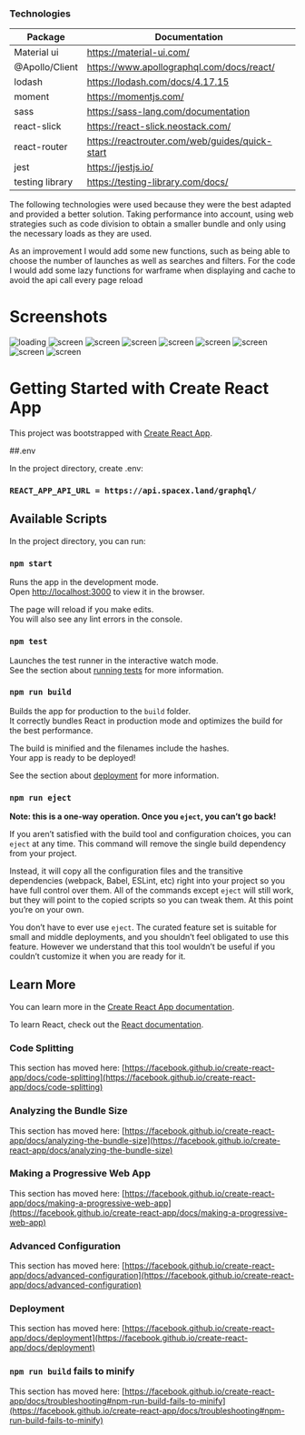 ### Technologies
|Package   | Documentation   |
| ------------ | ------------ |
| Material ui   |  https://material-ui.com/ |
|  @Apollo/Client |  https://www.apollographql.com/docs/react/ |
|  lodash |  https://lodash.com/docs/4.17.15 |
|  moment | https://momentjs.com/  |
|  sass | https://sass-lang.com/documentation  |
|  react-slick |  https://react-slick.neostack.com/ |
|  react-router | https://reactrouter.com/web/guides/quick-start |
| jest | https://jestjs.io/ |
| testing library | https://testing-library.com/docs/ |

The following technologies were used because they were the best adapted and provided a better solution.
Taking performance into account, using web strategies such as code division to obtain a smaller bundle and only using the necessary loads as they are used.

As an improvement I would add some new functions, such as being able to choose the number of launches as well as searches and filters. For the code I would add some lazy functions for warframe when displaying and cache to avoid the api call every page reload


# Screenshots

![loading](./screenshots/loading.png "loading")
![screen](./screenshots/screen1.png "screen1")
![screen](./screenshots/screen2.png "screen2")
![screen](./screenshots/screen3.png "screen3")
![screen](./screenshots/screen4.png "screen4")
![screen](./screenshots/screen5.png "screen5")
![screen](./screenshots/screen6.png "screen6")
![screen](./screenshots/screen7.png "screen7")
![screen](./screenshots/screen8.png "screen8")

# Getting Started with Create React App

This project was bootstrapped with [Create React App](https://github.com/facebook/create-react-app).

##.env

In the project directory, create .env:

### `REACT_APP_API_URL = https://api.spacex.land/graphql/`

## Available Scripts

In the project directory, you can run:

### `npm start`

Runs the app in the development mode.\
Open [http://localhost:3000](http://localhost:3000) to view it in the browser.

The page will reload if you make edits.\
You will also see any lint errors in the console.

### `npm test`

Launches the test runner in the interactive watch mode.\
See the section about [running tests](https://facebook.github.io/create-react-app/docs/running-tests) for more information.

### `npm run build`

Builds the app for production to the `build` folder.\
It correctly bundles React in production mode and optimizes the build for the best performance.

The build is minified and the filenames include the hashes.\
Your app is ready to be deployed!

See the section about [deployment](https://facebook.github.io/create-react-app/docs/deployment) for more information.

### `npm run eject`

**Note: this is a one-way operation. Once you `eject`, you can’t go back!**

If you aren’t satisfied with the build tool and configuration choices, you can `eject` at any time. This command will remove the single build dependency from your project.

Instead, it will copy all the configuration files and the transitive dependencies (webpack, Babel, ESLint, etc) right into your project so you have full control over them. All of the commands except `eject` will still work, but they will point to the copied scripts so you can tweak them. At this point you’re on your own.

You don’t have to ever use `eject`. The curated feature set is suitable for small and middle deployments, and you shouldn’t feel obligated to use this feature. However we understand that this tool wouldn’t be useful if you couldn’t customize it when you are ready for it.

## Learn More

You can learn more in the [Create React App documentation](https://facebook.github.io/create-react-app/docs/getting-started).

To learn React, check out the [React documentation](https://reactjs.org/).

### Code Splitting

This section has moved here: [https://facebook.github.io/create-react-app/docs/code-splitting](https://facebook.github.io/create-react-app/docs/code-splitting)

### Analyzing the Bundle Size

This section has moved here: [https://facebook.github.io/create-react-app/docs/analyzing-the-bundle-size](https://facebook.github.io/create-react-app/docs/analyzing-the-bundle-size)

### Making a Progressive Web App

This section has moved here: [https://facebook.github.io/create-react-app/docs/making-a-progressive-web-app](https://facebook.github.io/create-react-app/docs/making-a-progressive-web-app)

### Advanced Configuration

This section has moved here: [https://facebook.github.io/create-react-app/docs/advanced-configuration](https://facebook.github.io/create-react-app/docs/advanced-configuration)

### Deployment

This section has moved here: [https://facebook.github.io/create-react-app/docs/deployment](https://facebook.github.io/create-react-app/docs/deployment)

### `npm run build` fails to minify

This section has moved here: [https://facebook.github.io/create-react-app/docs/troubleshooting#npm-run-build-fails-to-minify](https://facebook.github.io/create-react-app/docs/troubleshooting#npm-run-build-fails-to-minify)
